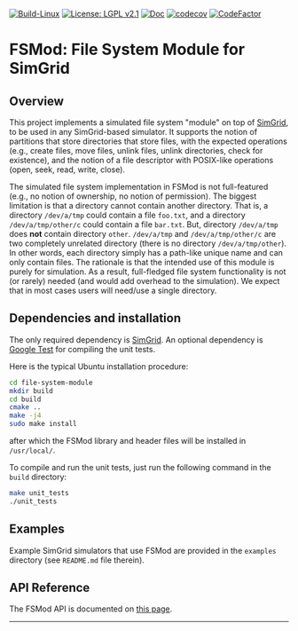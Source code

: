 [![Build-Linux](https://github.com/simgrid/file-system-module/actions/workflows/build.yml/badge.svg)](https://github.com/simgrid/file-system-module/actions/workflows/build.yml)
[![License: LGPL v2.1](https://img.shields.io/badge/License-LGPL_v2.1-blue.svg)](https://www.gnu.org/licenses/lgpl-2.1)
[![Doc](https://readthedocs.org/projects/pip/badge/?version=stable)](https://simgrid.github.io/file-system-module/)
[![codecov](https://codecov.io/gh/simgrid/file-system-module/graph/badge.svg?token=6x9KmpEvpS)](https://codecov.io/gh/simgrid/file-system-module)
[![CodeFactor](https://www.codefactor.io/repository/github/simgrid/file-system-module/badge)](https://www.codefactor.io/repository/github/simgrid/file-system-module)

# FSMod: File System Module for SimGrid

## Overview

This project implements a simulated file system "module" on top of [SimGrid](https://simgrid.frama.io/simgrid/), to
be used in any SimGrid-based simulator.
It supports the notion of partitions that store directories that store files, with the
expected operations (e.g., create files, move files, unlink files, unlink directories, check for existence),
and the notion of a file descriptor with POSIX-like operations (open, seek, read, write, close).

The simulated file system implementation in FSMod is not full-featured (e.g., no notion of ownership, no notion of permission).
The biggest limitation is that a directory cannot contain another directory. That is,
a directory `/dev/a/tmp` could contain a file `foo.txt`, and a directory `/dev/a/tmp/other/c` could
contain a file `bar.txt`. But, directory `/dev/a/tmp` does **not** contain directory `other`.
`/dev/a/tmp` and `/dev/a/tmp/other/c` are two completely unrelated directory (there is no directory `/dev/a/tmp/other`).
In other words, each directory simply has a path-like unique name and can only contain files.
The rationale is that the intended use of this module is purely for simulation. As
a result, full-fledged file system functionality is not (or rarely) needed (and would add
overhead to the simulation). We expect that in most cases users will need/use a single directory.

## Dependencies and installation

The only required dependency is [SimGrid](https://simgrid.frama.io/simgrid/). An optional dependency
is [Google Test](https://github.com/google/googletest) for compiling the unit tests.

Here is the typical Ubuntu installation procedure:

```bash
cd file-system-module
mkdir build
cd build
cmake ..
make -j4
sudo make install
```
after which the FSMod library and header files will be installed in `/usr/local/`.

To compile and run the unit tests, just run the following command in the `build` directory:

```bash
make unit_tests
./unit_tests
```
## Examples

Example SimGrid simulators that use FSMod are provided in the `examples` directory (see `README.md` file therein).

## API Reference

The FSMod API is documented on [this page](https://simgrid.github.io/file-system-module/).

---

